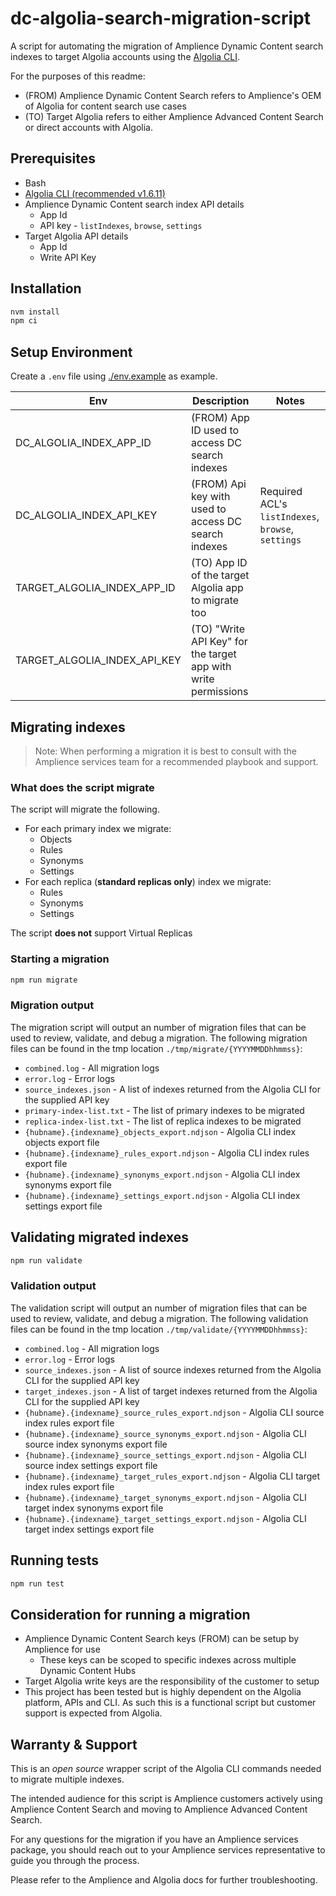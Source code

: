 # dc-algolia-search-migration-script

A script for automating the migration of Amplience Dynamic Content search indexes to target Algolia accounts using the [Algolia CLI](https://www.algolia.com/doc/tools/cli/get-started/overview/).

For the purposes of this readme:

- (FROM) Amplience Dynamic Content Search refers to Amplience's OEM of Algolia for content search use cases
- (TO) Target Algolia refers to either Amplience Advanced Content Search or direct accounts with Algolia.

## Prerequisites

- Bash
- [Algolia CLI (recommended v1.6.11)](https://www.algolia.com/doc/tools/cli/get-started/overview/#install-the-algolia-cli)
- Amplience Dynamic Content search index API details
  - App Id
  - API key - `listIndexes`, `browse`, `settings`
- Target Algolia API details
  - App Id
  - Write API Key

## Installation

```bash
nvm install
npm ci
```

## Setup Environment

Create a `.env` file using [./env.example](./env.example) as example.

| Env                          | Description                                                    | Notes                                              |
| ---------------------------- | -------------------------------------------------------------- | -------------------------------------------------- |
| DC_ALGOLIA_INDEX_APP_ID      | (FROM) App ID used to access DC search indexes                 |                                                    |
| DC_ALGOLIA_INDEX_API_KEY     | (FROM) Api key with used to access DC search indexes           | Required ACL's `listIndexes`, `browse`, `settings` |
| TARGET_ALGOLIA_INDEX_APP_ID  | (TO) App ID of the target Algolia app to migrate too           |                                                    |
| TARGET_ALGOLIA_INDEX_API_KEY | (TO) "Write API Key" for the target app with write permissions |                                                    |

## Migrating indexes

> Note: When performing a migration it is best to consult with the Amplience services team for a recommended playbook and support.

### What does the script migrate

The script will migrate the following.

- For each primary index we migrate:
  - Objects
  - Rules
  - Synonyms
  - Settings
- For each replica (**standard replicas only**) index we migrate:
  - Rules
  - Synonyms
  - Settings

The script **does not** support Virtual Replicas

### Starting a migration

```bash
npm run migrate
```

### Migration output

The migration script will output an number of migration files that can be used to review, validate, and debug a migration. The following migration files can be found in the tmp location `./tmp/migrate/{YYYYMMDDhhmmss}`:

- `combined.log` - All migration logs
- `error.log` - Error logs
- `source_indexes.json` - A list of indexes returned from the Algolia CLI for the supplied API key
- `primary-index-list.txt` - The list of primary indexes to be migrated
- `replica-index-list.txt` - The list of replica indexes to be migrated
- `{hubname}.{indexname}_objects_export.ndjson` - Algolia CLI index objects export file
- `{hubname}.{indexname}_rules_export.ndjson` - Algolia CLI index rules export file
- `{hubname}.{indexname}_synonyms_export.ndjson` - Algolia CLI index synonyms export file
- `{hubname}.{indexname}_settings_export.ndjson` - Algolia CLI index settings export file

## Validating migrated indexes

```bash
npm run validate
```

### Validation output

The validation script will output an number of migration files that can be used to review, validate, and debug a migration. The following validation files can be found in the tmp location `./tmp/validate/{YYYYMMDDhhmmss}`:

- `combined.log` - All migration logs
- `error.log` - Error logs
- `source_indexes.json` - A list of source indexes returned from the Algolia CLI for the supplied API key
- `target_indexes.json` - A list of target indexes returned from the Algolia CLI for the supplied API key
- `{hubname}.{indexname}_source_rules_export.ndjson` - Algolia CLI source index rules export file
- `{hubname}.{indexname}_source_synonyms_export.ndjson` - Algolia CLI source index synonyms export file
- `{hubname}.{indexname}_source_settings_export.ndjson` - Algolia CLI source index settings export file
- `{hubname}.{indexname}_target_rules_export.ndjson` - Algolia CLI target index rules export file
- `{hubname}.{indexname}_target_synonyms_export.ndjson` - Algolia CLI target index synonyms export file
- `{hubname}.{indexname}_target_settings_export.ndjson` - Algolia CLI target index settings export file

## Running tests

```bash
npm run test
```

## Consideration for running a migration

- Amplience Dynamic Content Search keys (FROM) can be setup by Amplience for use
  - These keys can be scoped to specific indexes across multiple Dynamic Content Hubs
- Target Algolia write keys are the responsibility of the customer to setup
- This project has been tested but is highly dependent on the Algolia platform, APIs and CLI. As such this is a functional script but customer support is expected from Algolia.

## Warranty & Support

This is an _open source_ wrapper script of the Algolia CLI commands needed to migrate multiple indexes.

The intended audience for this script is Amplience customers actively using Amplience Content Search and moving to Amplience Advanced Content Search.

For any questions for the migration if you have an Amplience services package, you should reach out to your Amplience services representative to guide you through the process.

Please refer to the Amplience and Algolia docs for further troubleshooting.

